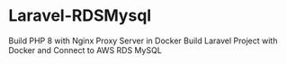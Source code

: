 # Laravel-RDSMysql

Build PHP 8 with Nginx Proxy Server in Docker 
Build Laravel Project with Docker and Connect to AWS RDS MySQL
